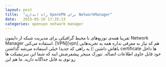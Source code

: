 ```yaml
---
layout: post
title:  "راه اندازی OpenVPN برای NetworkManager"
date:   2015-05-16 17:35:13
categories: openvpn network manager
---
```

تقریبا همه‌ی توزیع‌های با محیط گرافیکی برای مدیریت شبکه از دایمون Network Manager استفاده می‌کنن. [VPN][vpn] هم که نیاز به معرفی نداره همه یه تجربه‌هایی باهاش داشتن ؛) یه راهی که جدیدا خیلی استفاده می‌شه گذاشتن certificate ها داخل خود فایل حاوی اطلاعات اتصاله. نتورک منیجر پیشفرضش اینه که شما این سرتیفیکت ها رو توی یه فایل جداگانه دارید. ما هم این 
<!-- ادامه -->

